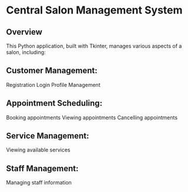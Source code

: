 # Central Salon Management System
## Overview

This Python application, built with Tkinter, manages various aspects of a salon, including:

## Customer Management:
Registration
Login
Profile Management
## Appointment Scheduling:
Booking appointments
Viewing appointments
Cancelling appointments
## Service Management:
Viewing available services
## Staff Management:
Managing staff information
